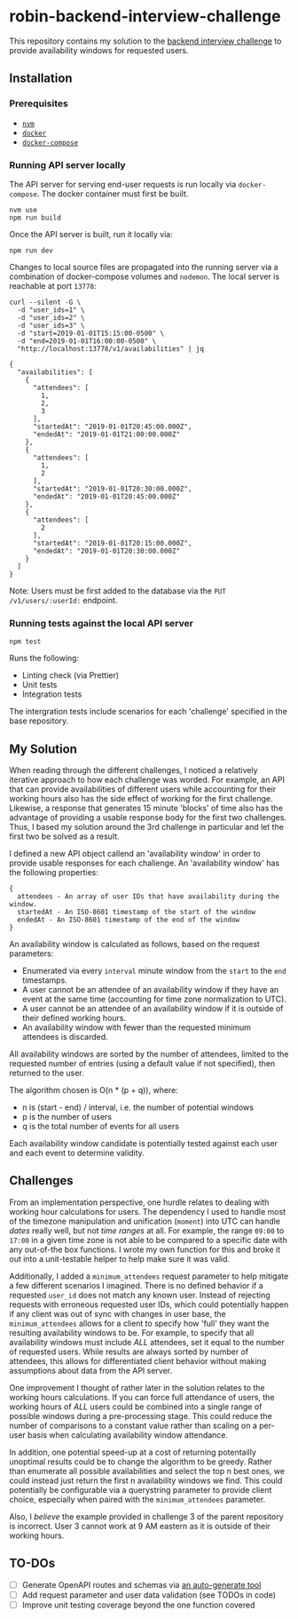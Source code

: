 # robin-backend-interview-challenge

This repository contains my solution to the [backend interview challenge](
  https://github.com/robinpowered/backend-interview-challenge
) to provide availability windows for requested users.

## Installation
### Prerequisites
- [`nvm`](https://github.com/nvm-sh/nvm)
- [`docker`](https://docs.docker.com/get-docker/)
- [`docker-compose`](https://docs.docker.com/compose/install/)

### Running API server locally
The API server for serving end-user requests is run locally via 
`docker-compose`. The docker container must first be built.

```
nvm use
npm run build
```

Once the API server is built, run it locally via:
```
npm run dev
```
Changes to local source files are propagated into the running
server via a combination of docker-compose volumes and `nodemon`.
The local server is reachable at port `13778`:
```
curl --silent -G \
  -d "user_ids=1" \
  -d "user_ids=2" \
  -d "user_ids=3" \
  -d "start=2019-01-01T15:15:00-0500" \
  -d "end=2019-01-01T16:00:00-0500" \
  "http://localhost:13778/v1/availabilities" | jq

{
  "availabilities": [
    {
      "attendees": [
        1,
        2,
        3
      ],
      "startedAt": "2019-01-01T20:45:00.000Z",
      "endedAt": "2019-01-01T21:00:00.000Z"
    },
    {
      "attendees": [
        1,
        2
      ],
      "startedAt": "2019-01-01T20:30:00.000Z",
      "endedAt": "2019-01-01T20:45:00.000Z"
    },
    {
      "attendees": [
        2
      ],
      "startedAt": "2019-01-01T20:15:00.000Z",
      "endedAt": "2019-01-01T20:30:00.000Z"
    }
  ]
}
```
Note: Users must be first added to the database via the `PUT /v1/users/:userId:` endpoint.

### Running tests against the local API server
```
npm test
```
Runs the following:
- Linting check (via Prettier)
- Unit tests
- Integration tests

The intergration tests include scenarios for each 'challenge' specified
in the base repository.

## My Solution
When reading through the different challenges, I noticed a relatively
iterative approach to how each challenge was worded. For example,
an API that can provide availabilities of different users while accounting
for their working hours also has the side effect of working
for the first challenge. Likewise, a response that generates 15 minute
'blocks' of time also has the advantage of providing a usable response
body for the first two challenges. Thus, I based my solution around
the 3rd challenge in particular and let the first two be solved as a result.

I defined a new API object callend an 'availability window' in order to provide
usable responses for each challenge. An 'availability window' has the following properties:
```
{
  attendees - An array of user IDs that have availability during the window.
  startedAt - An ISO-8601 timestamp of the start of the window
  endedAt - An ISO-8601 timestamp of the end of the window
}
```

An availability window is calculated as follows, based on the request parameters:

- Enumerated via every `interval` minute window from the `start`
  to the `end` timestamps.
- A user cannot be an attendee of an availability window if they have
  an event at the same time (accounting for time zone normalization to UTC).
- A user cannot be an attendee of an availability window if it is
  outside of their defined working hours.
- An availability window with fewer than the requested minimum attendees
  is discarded.

All availability windows are sorted by the number of attendees, limited
to the requested number of entries (using a default value if not specified),
then returned to the user.

The algorithm chosen is O(n * (p + q)), where:
  - n is (start - end) / interval, i.e. the number of potential windows
  - p is the number of users
  - q is the total number of events for all users

Each availability window candidate is potentially tested against
each user and each event to determine validity.

## Challenges
From an implementation perspective, one hurdle relates to dealing with working
hour calculations for users. The dependency I used to handle most of the timezone
manipulation and unification (`moment`) into UTC can handle _dates_ really well,
but not _time ranges_ at all. For example, the range `09:00` to `17:00`
in a given time zone is not able to be compared to a specific date with
any out-of-the box functions. I wrote my own function for this
and broke it out into a unit-testable helper to help make sure it was valid.

Additionally, I added a `minimum_attendees` request parameter to help
mitigate a few different scenarios I imagined. There is no defined behavior
if a requested `user_id` does not match any known user. Instead of
rejecting requests with erroneous requested user IDs, which could
potentially happen if any client was out of sync with changes in user base,
the `minimum_attendees` allows for a client to specify how 'full' they
want the resulting availability windows to be. For example,
to specify that all availability windows must include _ALL_ attendees,
set it equal to the number of requested users. While results are always
sorted by number of attendees, this allows for differentiated client
behavior without making assumptions about data from the API server.

One improvement I thought of rather later in the solution relates to the
working hours calculations. If you can force full attendance of users,
the working hours of _ALL_ users could be combined into a single range
of possible windows during a pre-processing stage. This could reduce
the number of comparisons to a constant value rather than scaling
on a per-user basis when calculating availability window attendance.

In addition, one potential speed-up at a cost of returning
potentailly unoptimal results could be to change the algorithm
to be greedy. Rather than enumerate all possible availabilities and
select the top n best ones, we could instead just return the first n
availability windows we find. This could potentially be configurable
via a querystring parameter to provide client choice, especially
when paired with the `minimum_attendees` parameter.

Also, I _believe_ the example provided in challenge 3 of the
parent repository is incorrect. User 3 cannot work at 9 AM eastern
as it is outside of their working hours.

## TO-DOs
- [ ] Generate OpenAPI routes and schemas via [an auto-generate tool](
        https://github.com/bee-travels/openapi-comment-parser
      )
- [ ] Add request parameter and user data validation (see TODOs in code)
- [ ] Improve unit testing coverage beyond the one function covered
